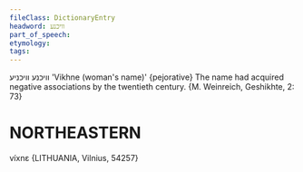 ```yaml
---
fileClass: DictionaryEntry
headword: וויכנע
part_of_speech: 
etymology: 
tags: 
---
```

וויכנע
וויכניע
'Vikhne (woman's name)'
{pejorative}
The name had acquired negative associations by the twentieth century. {M. Weinreich, Geshikhte, 2: 73}

NORTHEASTERN
==============

víxnɛ {LITHUANIA, Vilnius, 54257}